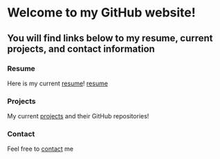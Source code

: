 # Welcome to my GitHub website!
## You will find links below to my resume, current projects, and contact information


### Resume
Here is my current [resume](./directorys/resume/base.md)!
[resume](./assets/images/shot.png)

### Projects
My current [projects](./directorys/projects/base.md) and their GitHub repositories!

### Contact
Feel free to [contact](./directorys/contacts/base.md) me
